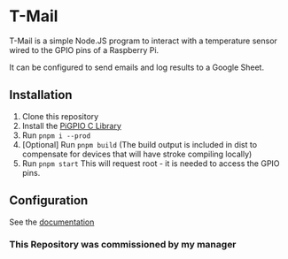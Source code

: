 # T-Mail

T-Mail is a simple Node.JS program to interact with a temperature sensor wired to the GPIO pins of a Raspberry Pi.

It can be configured to send emails and log results to a Google Sheet.

## Installation

1.  Clone this repository
2.  Install the [PiGPIO C Library](https://github.com/joan2937/pigpio)
3.  Run `pnpm i --prod`
4.  [Optional] Run `pnpm build` (The build output is included in dist to compensate for devices that will have stroke compiling locally)
5.  Run `pnpm start` This will request root - it is needed to access the GPIO pins.

## Configuration

See the [documentation](https://tmail.aspy.dev)

### This Repository was commissioned by my manager
